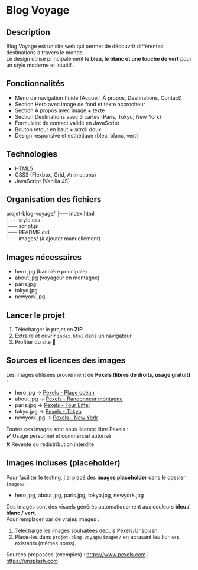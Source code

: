 # Blog Voyage

## Description
Blog Voyage est un site web qui permet de découvrir différentes destinations à travers le monde.  
Le design utilise principalement **le bleu, le blanc et une touche de vert** pour un style moderne et intuitif.

## Fonctionnalités
- Menu de navigation fluide (Accueil, À propos, Destinations, Contact)  
- Section Hero avec image de fond et texte accrocheur  
- Section À propos avec image + texte  
- Section Destinations avec 3 cartes (Paris, Tokyo, New York)  
- Formulaire de contact validé en JavaScript  
- Bouton retour en haut + scroll doux  
- Design responsive et esthétique (bleu, blanc, vert)

## Technologies
- HTML5  
- CSS3 (Flexbox, Grid, Animations)  
- JavaScript (Vanilla JS)

## Organisation des fichiers
projet-blog-voyage/
├── index.html  
├── style.css  
├── script.js  
├── README.md  
└── images/ (à ajouter manuellement)

## Images nécessaires
- hero.jpg (bannière principale)  
- about.jpg (voyageur en montagne)  
- paris.jpg  
- tokyo.jpg  
- newyork.jpg  

## Lancer le projet
1. Télécharger le projet en **ZIP**  
2. Extraire et ouvrir `index.html` dans un navigateur  
3. Profiter du site 🚀


## Sources et licences des images
Les images utilisées proviennent de **Pexels (libres de droits, usage gratuit)** :  
- hero.jpg → [Pexels - Plage océan](https://www.pexels.com/photo/346529/)  
- about.jpg → [Pexels - Randonneur montagne](https://www.pexels.com/photo/414171/)  
- paris.jpg → [Pexels - Tour Eiffel](https://www.pexels.com/photo/338515/)  
- tokyo.jpg → [Pexels - Tokyo](https://www.pexels.com/photo/356830/)  
- newyork.jpg → [Pexels - New York](https://www.pexels.com/photo/466685/)  

Toutes ces images sont sous licence libre Pexels :  
✔️ Usage personnel et commercial autorisé  
❌ Revente ou redistribution interdite  


## Images incluses (placeholder)
Pour faciliter le testing, j'ai placé des **images placeholder** dans le dossier `images/` :

- hero.jpg, about.jpg, paris.jpg, tokyo.jpg, newyork.jpg

Ces images sont des visuels générés automatiquement aux couleurs **bleu / blanc / vert**.  
Pour remplacer par de vraies images :
1. Télécharge les images souhaitées depuis Pexels/Unsplash.  
2. Place-les dans `projet-blog-voyage/images/` en écrasant les fichiers existants (mêmes noms).

Sources proposées (exemples) : https://www.pexels.com | https://unsplash.com
